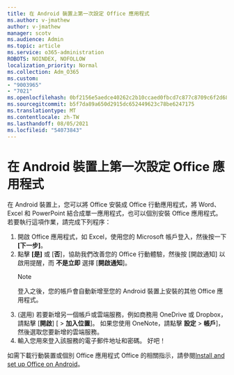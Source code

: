 ```yaml
---
title: 在 Android 裝置上第一次設定 Office 應用程式
ms.author: v-jmathew
author: v-jmathew
manager: scotv
ms.audience: Admin
ms.topic: article
ms.service: o365-administration
ROBOTS: NOINDEX, NOFOLLOW
localization_priority: Normal
ms.collection: Adm_O365
ms.custom:
- "9003965"
- "7021"
ms.openlocfilehash: 0bf2156e5aedce40262c2b10ccaed0fbcd7c877c8709c6f2d68d20bdad7dd517
ms.sourcegitcommit: b5f7da89a650d2915dc652449623c78be6247175
ms.translationtype: MT
ms.contentlocale: zh-TW
ms.lasthandoff: 08/05/2021
ms.locfileid: "54073843"
---
```

# <a name="set-up-office-apps-for-the-first-time-on-an-android-device"></a>在 Android 裝置上第一次設定 Office 應用程式

在 Android 裝置上，您可以將 Office 安裝成 Office 行動應用程式，將 Word、Excel 和 PowerPoint 結合成單一應用程式，也可以個別安裝 Office 應用程式。 若要執行這項作業，請完成下列程序：

1. 開啟 Office 應用程式，如 Excel，使用您的 Microsoft 帳戶登入，然後按一下 **[下一步]**。
2. 點擊 **[是]** 或 [**否**]，協助我們改善您的 Office 行動體驗，然後按 [開啟通知] 以啟用提醒，而 **不是立即** 選擇 [**開啟通知**]。
    > [!NOTE]
    > 登入之後，您的帳戶會自動新增至您的 Android 裝置上安裝的其他 Office 應用程式。
3.  (選用) 若要新增另一個帳戶或雲端服務，例如商務用 OneDrive 或 Dropbox，請點擊 [**開啟**] [  >  **加入位置**]。 如果您使用 OneNote，請點擊 **設定**  >  **帳戶**]，然後選取您要新增的雲端服務。
4. 輸入您用來登入該服務的電子郵件地址和密碼。 好吧！

如需下載行動裝置或個別 Office 應用程式 Office 的相關指示，請參閱[Install and set up Office on Android](https://go.microsoft.com/fwlink/?linkid=2135287)。
